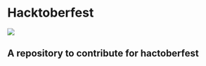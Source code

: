 # Hacktoberfest

<img src="https://hacktoberfest.digitalocean.com/_nuxt/img/logo-hacktoberfest-full.f42e3b1.svg">
  
 ## A repository to contribute for hactoberfest
